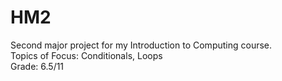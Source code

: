 # HM2
Second major project for my Introduction to Computing course.  
Topics of Focus: Conditionals, Loops  
Grade: 6.5/11  
